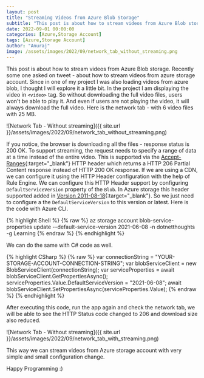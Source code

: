 ```yaml
---
layout: post
title: "Streaming Videos from Azure Blob Storage"
subtitle: "This post is about how to stream videos from Azure Blob storage."
date: 2022-09-01 00:00:00
categories: [Azure,Storage Account]
tags: [Azure,Storage Account]
author: "Anuraj"
image: /assets/images/2022/09/network_tab_without_streaming.png
---
```


This post is about how to stream videos from Azure Blob storage. Recently some one asked on tweet - about how to stream videos from azure storage account. Since in one of my project I was also loading videos from azure blob, I thought I will explore it a little bit. In the project I am displaying the video in `<video>` tag. So without downloading the full video files, users won't be able to play it. And even if users are not playing the video, it will always download the full video. Here is the network tab - with 6 video files with 25 MB.

![Network Tab - Without streaming]({{ site.url }}/assets/images/2022/09/network_tab_without_streaming.png)

If you notice, the browser is downloading all the files - response status is 200 OK. To support streaming, the request needs to specify a range of data at a time instead of the entire video. This is supported via the [Accept-Ranges](https://developer.mozilla.org/en-US/docs/Web/HTTP/Headers/Accept-Ranges){:target="_blank"} HTTP header which returns a HTTP 206 Partial Content response instead of HTTP 200 OK response. If we are using a CDN, we can configure it using the HTTP Header configuration with the help of Rule Engine. We can configure this HTTP Header support by configuring `DefaultServiceVersion` property of the `Blob`. In Azure storage this header supported added in [Version 2011-08-18](https://docs.microsoft.com/en-us/rest/api/storageservices/version-2011-08-18?WT.mc_id=AZ-MVP-5002040){:target="_blank"}. So we just need to configure a the `DefaultServiceVersion` to this version or latest. Here is the code with Azure CLI.

{% highlight Shell %}
{% raw %}
az storage account blob-service-properties update --default-service-version 2021-06-08 -n dotnetthoughts -g Learning
{% endraw %}
{% endhighlight %}

We can do the same with C# code as well.

{% highlight CSharp %}
{% raw %}
var connectionString = "YOUR-STORAGE-ACCOUNT-CONNECTION-STRING";
var blobServiceClient = new BlobServiceClient(connectionString);
var serviceProperties = await blobServiceClient.GetPropertiesAsync();
serviceProperties.Value.DefaultServiceVersion = "2021-06-08";
await blobServiceClient.SetPropertiesAsync(serviceProperties.Value);
{% endraw %}
{% endhighlight %}

After executing this code, run the app again and check the network tab, we will be able to see the HTTP Status code changed to 206 and download size also reduced. 

![Network Tab - Without streaming]({{ site.url }}/assets/images/2022/09/network_tab_with_streaming.png)

This way we can stream videos from Azure storage account with very simple and small configuration change.

Happy Programming :)